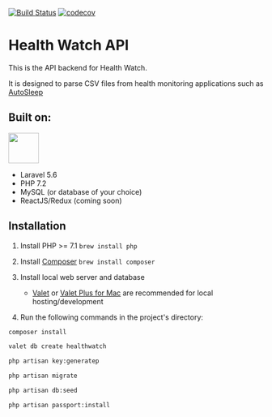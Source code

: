 <a href="https://travis-ci.com/rosstafarian/health-watch-api"><img src="https://img.shields.io/travis/rosstafarian/health-watch-api/master.svg?style=for-the-badge" alt="Build Status"></a>
<a href="https://codecov.io/gh/rosstafarian/health-watch-api"><img src="https://img.shields.io/codecov/c/github/rosstafarian/health-watch-api/master.svg?style=for-the-badge" alt="codecov"></a>

# Health Watch API

This is the API backend for Health Watch. 

It is designed to parse CSV files from health monitoring applications such as [AutoSleep](http://autosleep.tantsissa.com/)

## Built on:

<img src="https://laravel.com/assets/img/components/logo-laravel.svg" height="60px">

* Laravel 5.6
* PHP 7.2
* MySQL (or database of your choice)
* ReactJS/Redux (coming soon)

## Installation

1. Install PHP >= 7.1 `brew install php`
2. Install [Composer](https://getcomposer.org/) `brew install composer`
3. Install local web server and database
    * [Valet](https://laravel.com/docs/5.6/valet) or [Valet Plus for Mac](https://github.com/weprovide/valet-plus#installation)
are recommended for local hosting/development

4. Run the following commands in the project's directory:

```bash
composer install
```
```bash
valet db create healthwatch
```
```bash
php artisan key:generatep
```
```bash
php artisan migrate
```
```bash
php artisan db:seed
```
```bash
php artisan passport:install
```
